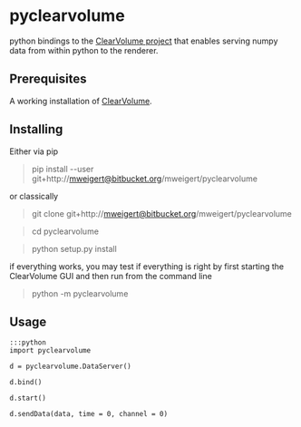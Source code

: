 # pyclearvolume

python bindings to the [ClearVolume project](https://bitbucket.org/royerloic/clearvolume) that enables serving numpy data from within python to the renderer.  

## Prerequisites

A working installation of [ClearVolume](https://bitbucket.org/royerloic/clearvolume).


## Installing


Either via pip

> pip install --user git+http://mweigert@bitbucket.org/mweigert/pyclearvolume

or classically

> git clone git+http://mweigert@bitbucket.org/mweigert/pyclearvolume

> cd pyclearvolume

> python setup.py install


if everything works, you may test if everything is right by first starting the ClearVolume GUI and then run from the command line   

> python -m pyclearvolume



## Usage


    :::python 
	import pyclearvolume
	
	d = pyclearvolume.DataServer()

	d.bind()		

	d.start()

	d.sendData(data, time = 0, channel = 0)
    
